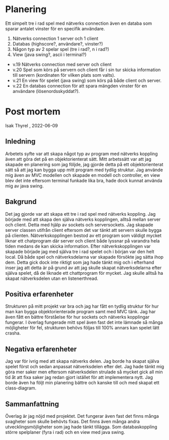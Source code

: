 
# Planering
Ett simpelt tre i rad spel med nätverks connection även en databa som sparar antalet vinster för en specifik användare.

1. Nätverks connection 1 server och 1 client
2. Databas (highscore?, användare?, vinster?)
3. Någon typ av 2 spelar spel (tre i rad?, n i rad?)
4. View (java swing?, ascii i terminal?)

- v.19 Nätverks connection med server och client 
- v.20 Spel som körs på servern och client får i sin tur skicka information till servern (kordinaten för vilken plats som valts).
- v.21 En view för spelet (java swing) som körs på både client och server.
- v.22 En databas connection för att spara mängden vinster för en användare (lösenordsskyddat?).


# Post mortem

Isak Thyrel , 2022-06-09

## Inledning

Arbetets syfte var att skapa något typ av program med nätverks koppling även att göra det på en objektorienterat sätt. 
Mitt arbetssätt var att jag skapade en planering som jag följde, jag gjorde detta på ett objektorienterat sätt så att jag kan bygga upp mitt program med tydlig struktur. 
Jag använde mig även av MVC modellen och skapade en modell och controller, en view blev det inte eftersom terminal funkade lika bra, hade dock kunnat använda mig av java swing.

## Bakgrund

Det jag gjorde var att skapa ett tre i rad spel med nätverks koppling. Jag började med att skapa den själva nätverks kopplingen, alltså mellan server och client. 
Detta med hjälp av sockets och serversockets. Jag skapade server classen utifrån client eftersom det var tänkt att servern skulle bygga på clienten.
Nätverkskopplingen bestod av ett program som väldigt mycket liknar ett chatprogram där server och client både lyssnar på varandra hela tiden medans de kan skicka information.
Efter nätverkskopplingen var skapade började jag med själva tre i rad spelet och i början var den helt local.
Då både spel och nätverksdelarna var skapade försökte jag sätta ihop dem. Detta gick dock inte riktigt som jag hade tänkt mig och i efterhand inser jag att detta är på grund av att jag skulle skapat nätverksdelarna efter själva spelet, då de liknade ett chattprogram för mycket.
Jag skulle alltså ha skapat nätverksdelen utan en listenerthread. 

## Positiva erfarenheter

Strukturen på mitt projekt var bra och jag har fått en tydlig struktur för hur man kan bygga objektorienterade program samt med MVC tänk.
Jag har även fått en bättre förståelse för hur sockets och nätverks kopplingar fungerar. 
I överlag fungerade mitt spel även fast det inte lämnade så många möjligheter för fel, strukturen behövs följas till 100% annars kan spelet lätt crasha.


## Negativa erfarenheter

Jag var för ivrig med att skapa nätverks delen. Jag borde ha skapat själva spelet först och sedan anpassat nätverksdelen efter det.
Jag hade tänkt mig göra mer saker men eftersom nätverksdelen strulade så mycket gick all min tid åt att fixa saker jag redan gjort istället för att implementera nytt.
Jag borde även ha följt min planering bättre och kanske till och med skapat ett class-diagram.

## Sammanfattning

Överlag är jag nöjd med projektet. Det fungerar även fast det finns många svagheter som skulle behövts fixas. Det finns även många andra utvecklingsmöjligheter som jag hade tänkt tillägga. Som databaskoppling större spelplaner (fyra i rad) och en view med java swing.